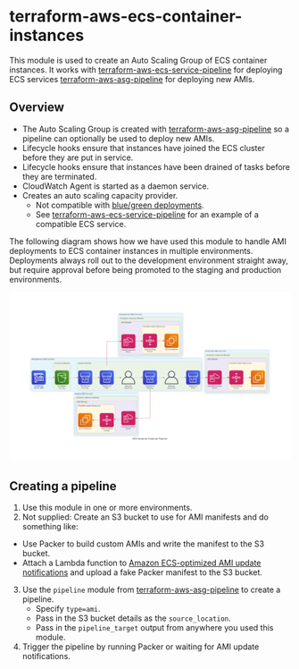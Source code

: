# terraform-aws-ecs-container-instances

This module is used to create an Auto Scaling Group of ECS container instances. It works with [terraform-aws-ecs-service-pipeline](https://github.com/claranet/terraform-aws-ecs-service-pipeline) for deploying ECS services [terraform-aws-asg-pipeline](https://github.com/claranet/terraform-aws-asg-pipeline) for deploying new AMIs.

## Overview

* The Auto Scaling Group is created with [terraform-aws-asg-pipeline](https://github.com/claranet/terraform-aws-asg-pipeline) so a pipeline can optionally be used to deploy new AMIs.
* Lifecycle hooks ensure that instances have joined the ECS cluster before they are put in service.
* Lifecycle hooks ensure that instances have been drained of tasks before they are terminated.
* CloudWatch Agent is started as a daemon service.
* Creates an auto scaling capacity provider.
  * Not compatible with [blue/green deployments](https://docs.aws.amazon.com/AmazonECS/latest/developerguide/deployment-type-bluegreen.html#deployment-type-bluegreen-considerations).
  * See [terraform-aws-ecs-service-pipeline](https://github.com/claranet/terraform-aws-ecs-service-pipeline) for an example of a compatible ECS service.

The following diagram shows how we have used this module to handle AMI deployments to ECS container instances in multiple environments. Deployments always roll out to the development environment straight away, but require approval before being promoted to the staging and production environments.

![Diagram](diagram.png?raw=true)

## Creating a pipeline

1. Use this module in one or more environments.
2. Not supplied: Create an S3 bucket to use for AMI manifests and do something like:
  * Use Packer to build custom AMIs and write the manifest to the S3 bucket.
  * Attach a Lambda function to [Amazon ECS-optimized AMI update notifications](https://docs.aws.amazon.com/AmazonECS/latest/developerguide/ECS-AMI-SubscribeTopic.html) and upload a fake Packer manifest to the S3 bucket.
3. Use the `pipeline` module from [terraform-aws-asg-pipeline](https://github.com/claranet/terraform-aws-asg-pipeline) to create a pipeline.
    * Specify `type=ami`.
    * Pass in the S3 bucket details as the `source_location`.
    * Pass in the `pipeline_target` output from anywhere you used this module.
4. Trigger the pipeline by running Packer or waiting for AMI update notifications.
